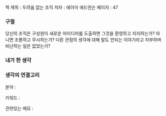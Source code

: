 
책 제목 : 두려움 없는 조직
저자 : 에이미 에드먼슨
페이지 : 47

### 구절

당신의 조직은 구성원이 새로운 아이디어를 도출하면 그것을 환영하고 지지하는가? 아니면 조롱하고 무시하는가? 다른 관점의 생각에 대해 말도 안되는 이야기라고 치부하며 비난하는 일은 없었는가?

### 내가 한 생각


### 생각의 연결고리
분야 : 

키워드 : 

관련있는 메모 : 
